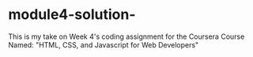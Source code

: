 # module4-solution-

This is my take on Week 4's coding assignment for the Coursera Course Named: "HTML, CSS, and Javascript for Web Developers"
